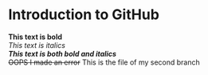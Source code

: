 # Introduction to GitHub
**This text is bold**\
*This text is italics*\
***This text is both bold and italics***\
~~OOPS I made an error~~
This is the file of my second branch
